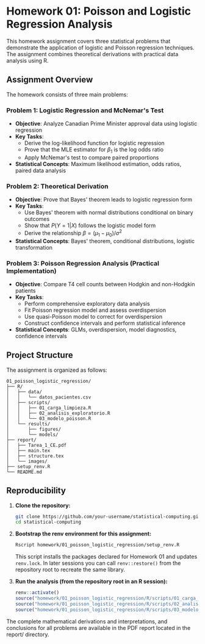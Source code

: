 # Homework 01: Poisson and Logistic Regression Analysis

This homework assignment covers three statistical problems that demonstrate the application of logistic and Poisson regression techniques. The assignment combines theoretical derivations with practical data analysis using R.

## Assignment Overview

The homework consists of three main problems:

### Problem 1: Logistic Regression and McNemar's Test
- **Objective**: Analyze Canadian Prime Minister approval data using logistic regression
- **Key Tasks**:
  - Derive the log-likelihood function for logistic regression
  - Prove that the MLE estimator for $\beta_1$ is the log odds ratio
  - Apply McNemar's test to compare paired proportions
- **Statistical Concepts**: Maximum likelihood estimation, odds ratios, paired data analysis

### Problem 2: Theoretical Derivation
- **Objective**: Prove that Bayes' theorem leads to logistic regression form
- **Key Tasks**:
  - Use Bayes' theorem with normal distributions conditional on binary outcomes
  - Show that $P(Y=1|X)$ follows the logistic model form
  - Derive the relationship $\beta = (\mu_1 - \mu_0)/\sigma^2$
- **Statistical Concepts**: Bayes' theorem, conditional distributions, logistic transformation

### Problem 3: Poisson Regression Analysis (Practical Implementation)
- **Objective**: Compare T4 cell counts between Hodgkin and non-Hodgkin patients
- **Key Tasks**:
  - Perform comprehensive exploratory data analysis
  - Fit Poisson regression model and assess overdispersion
  - Use quasi-Poisson model to correct for overdispersion
  - Construct confidence intervals and perform statistical inference
- **Statistical Concepts**: GLMs, overdispersion, model diagnostics, confidence intervals

## Project Structure

The assignment is organized as follows:

```
01_poisson_logistic_regression/
├── R/
│   ├── data/
│   │   └── datos_pacientes.csv
│   ├── scripts/
│   │   ├── 01_carga_limpieza.R
│   │   ├── 02_analisis_exploratorio.R
│   │   └── 03_modelo_poisson.R
│   └── results/
│       ├── figures/
│       └── models/
├── report/
│   ├── Tarea_1_CE.pdf
│   ├── main.tex
│   ├── structure.tex
│   └── images/
├── setup_renv.R
└── README.md
```

## Reproducibility

1. **Clone the repository:**
   ```bash
   git clone https://github.com/your-username/statistical-computing.git
   cd statistical-computing
   ```

2. **Bootstrap the renv environment for this assignment:**
   ```bash
   Rscript homework/01_poisson_logistic_regression/setup_renv.R
   ```
   This script installs the packages declared for Homework 01 and updates `renv.lock`. In later sessions you can call `renv::restore()` from the repository root to recreate the same library.

3. **Run the analysis (from the repository root in an R session):**
   ```r
   renv::activate()
   source("homework/01_poisson_logistic_regression/R/scripts/01_carga_limpieza.R")
   source("homework/01_poisson_logistic_regression/R/scripts/02_analisis_exploratorio.R")
   source("homework/01_poisson_logistic_regression/R/scripts/03_modelo_poisson.R")
   ```

The complete mathematical derivations and interpretations, and conclusions for all problems are available in the PDF report located in the report/ directory.
